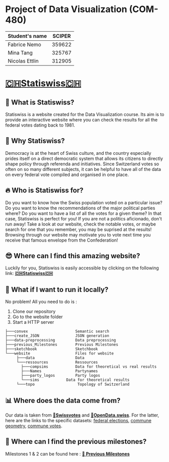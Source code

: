 # Project of Data Visualization (COM-480)

| Student's name | SCIPER |
| -------------- | ------ |
| Fabrice Nemo   | 359622 |
| Mina Tang      | 325767 |
| Nicolas Ettlin | 312905 |


# [**🇨🇭Statiswiss🇨🇭**](https://com-480-data-visualization.github.io/com-480-project-statiswiss/)

## 🌟 What is Statiswiss?
Statiswiss is a website created for the Data Visualization course. Its aim is to provide an interactive website where you can check the results for all the federal votes dating back to 1981. 

## 💭 Why Statiswiss? 
Democracy is at the heart of Swiss culture, and the country especially prides itself on a direct democratic system that allows its citizens to directly shape policy through referenda and initiatives. Since Switzerland votes so often on so many different subjects, it can be helpful to have all of the data on every federal vote compiled and organised in one place.

## 🔥 Who is Statiswiss for? 
Do you want to know how the Swiss population voted on a particular issue? Do you want to know the recommendations of the major political parties where? Do you want to have a list of all the votes for a given theme? In that case, Statiswiss is perfect for you! 
If you are not a politics aficionado, don't run away! Take a look at our website, check the notable votes, or maybe search for one that you remember, you may be suprised at the results! Browsing through our website may motivate you to vote next time you receive that famous envelope from the Confederation!

## 😎 Where can I find this amazing website? 
Luckily for you, Statiswiss is easily accessible by clicking on the following link: [**🇨🇭Statiswiss🇨🇭**](https://com-480-data-visualization.github.io/com-480-project-statiswiss/)

## 🚀 What if I want to run it locally? 
No problem! All you need to do is :
1. Clone our repository
2. Go to the website folder
3. Start a HTTP server

```
├───convex                     Semantic search
├───create_JSON                JSON generation
├───data-preprocessing         Data preprocessing
├───previous_Milestones        Previous Milestones
├───sketchbook                 Sketchbook
└───website                    Files for website
     ├───data                  Data
     └───ressources            Ressources
       ├───compsims            Data for theoretical vs real results
       ├───Names               Partynames
       ├───party_logos         Party logos
       └───sims            Data for theoretical results
     └───topo                   Topology of Switzerland
```


## 📊 Where does the data come from? 
Our data is taken from [**📕Swissvotes**](https://swissvotes.ch/page/dataset) and [**📗OpenData.swiss**](https://opendata.swiss). For the latter, here are the links to the specific datasets: [federal elections](https://opendata.swiss/fr/dataset/eidg-wahlen-2023/resource/89ddc561-9544-4021-8b7d-13271c5f939d), [commune geometry](https://opendata.swiss/fr/dataset/geodaten-zu-den-eidgenoessischen-abstimmungsvorlagen), [commune votes](https://opendata.swiss/fr/dataset/volksabstimmungen-ergebnisse-ebene-gemeinde-seit-19607).

## 📔 Where can I find the previous milestones?
Milestones 1 & 2 can be found here : [**📄 Previous Milestones**](previous_Milestones/previous_milestones_readme.md)



